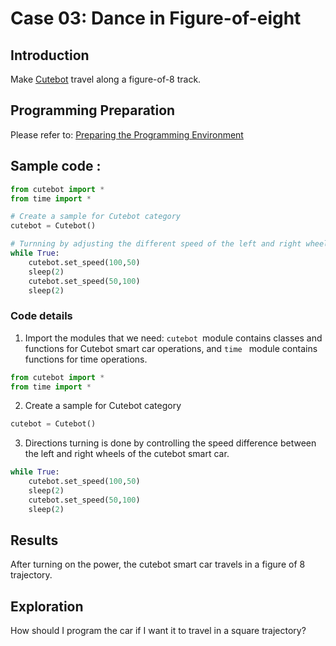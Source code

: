 # Case 03: Dance in Figure-of-eight

## Introduction
Make [Cutebot](https://www.elecfreaks.com/elecfreaks-pico-ed-smart-cutebot-kit-without-pico-ed-board.html) travel along a figure-of-8 track.
## Programming Preparation
Please refer to: [Preparing the Programming Environment](https://www.yuque.com/elecfreaks-learn/picoed/gccnpl)
##  Sample code :
```python
from cutebot import *
from time import *

# Create a sample for Cutebot category
cutebot = Cutebot()

# Turnning by adjusting the different speed of the left and right wheels of the cutebot. 
while True:
    cutebot.set_speed(100,50)
    sleep(2)
    cutebot.set_speed(50,100)
    sleep(2)
```
### Code details

1. Import the modules that we need: `cutebot `module contains classes and functions for Cutebot smart car operations, and `time ` module contains functions for time operations.
```python
from cutebot import *
from time import *
```

2.  Create a sample for Cutebot category
```python
cutebot = Cutebot()
```

3. Directions turning is done by controlling the speed difference between the left and right wheels of the cutebot smart car.
```python
while True:
    cutebot.set_speed(100,50)
    sleep(2)
    cutebot.set_speed(50,100)
    sleep(2)
```
## Results
After turning on the power, the cutebot smart car travels in a figure of 8 trajectory.
## Exploration
How should I program the car if I want it to travel in a square trajectory?
